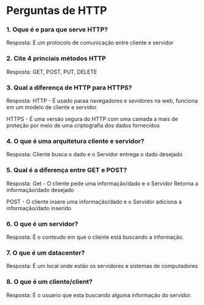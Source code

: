 # Perguntas de HTTP

### 1. Oque é e para que serve HTTP?
 Resposta: É um protocolo de comunicação entre cliente e servidor

 ### 2. Cite 4 princiais métodos HTTP
 Resposta: GET, POST, PUT, DELETE

 ### 3. Qual a diferença de HTTP para HTTPS?
 Resposta: 
 HTTP - É usado paraa navegadores e sevidores na web, funciona em um modelo de cliente e servidor.

 HTTPS - É uma versão segura do HTTP com uma camada a mais de proteção por meio de uma criptografia dos dados fornecidos

 ### 4. O que é uma arquitetura cliente e servidor?

Resposta: Cliente busca o dado e o Servidor entrega o dado desejado

### 5. Qual é a diferença entre GET e POST?
Resposta:
Get - O cliente pede uma informação/dado e o Servidor Retorna a informação/dado desejado

POST - O cliente insere uma informação/dado e o Servidor adiciona a informação/dado inserido

### 6. O que é um servidor?
Resposta: É o conteudo em que o cliente está buscando a informação.

### 7. O que é um datacenter?
Resposta: É um local onde estão os servidores e sistemas de computadores

### 8. O que é um cliente/client?
Resposta: É o usuario que esta buscando alguma informação do servidor.